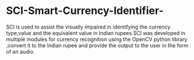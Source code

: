 # SCI-Smart-Currency-Identifier-
SCI is used to assist the visually impaired in identifying the currency type,value and the equivalent value in Indian rupees.SCI was developed in multiple modules for currency recognition using the OpenCV python library ,convert it to the Indian rupee and provide the output to the user in the form of an audio.
